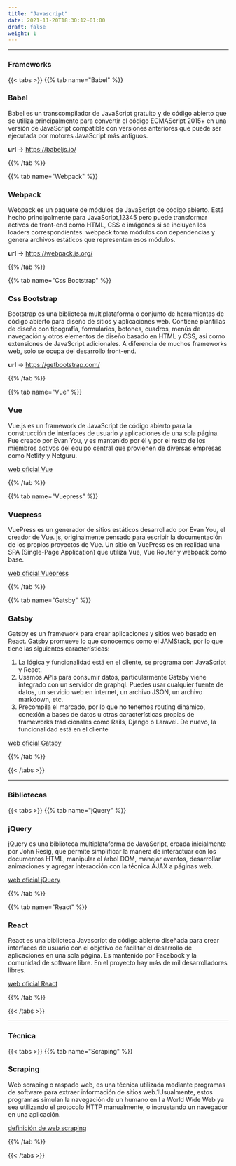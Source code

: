 ```yaml
---
title: "Javascript"
date: 2021-11-20T18:30:12+01:00
draft: false
weight: 1
---
```

***
### Frameworks 

{{< tabs >}}
{{% tab name="Babel" %}}
### Babel
Babel es un transcompilador de JavaScript gratuito y de código abierto que se utiliza principalmente para convertir el código ECMAScript 2015+ en una versión de JavaScript compatible con versiones anteriores que puede ser ejecutada por motores JavaScript más antiguos.

**url** -> https://babeljs.io/

{{% /tab %}}

{{% tab name="Webpack" %}}
### Webpack
Webpack es un paquete de módulos de JavaScript de código abierto. Está hecho principalmente para JavaScript,1​2​3​4​5​ pero puede transformar activos de front-end como HTML, CSS e imágenes si se incluyen los loaders correspondientes.
webpack toma módulos con dependencias y genera archivos estáticos que representan esos módulos. 


**url** -> https://webpack.js.org/

{{% /tab %}}

{{% tab name="Css Bootstrap" %}}
### Css Bootstrap
Bootstrap es una biblioteca multiplataforma o conjunto de herramientas de código abierto para diseño de sitios y aplicaciones web. Contiene plantillas de diseño con tipografía, formularios, botones, 
cuadros, menús de navegación y otros elementos de diseño basado en HTML y CSS, así como extensiones de JavaScript adicionales. A diferencia de muchos frameworks web, solo se ocupa del desarrollo front-end.

**url** -> https://getbootstrap.com/ 

{{% /tab %}}

{{% tab name="Vue" %}}
### Vue
Vue.js es un framework de JavaScript de código abierto para la construcción de interfaces de usuario y aplicaciones de una sola página. Fue creado por Evan You, y es mantenido por él y por el resto de los miembros activos del equipo central que provienen de diversas empresas como Netlify y Netguru.

[web oficial Vue](https://vuejs.org/)

{{% /tab %}}

{{% tab name="Vuepress" %}}
### Vuepress
VuePress es un generador de sitios estáticos desarrollado por Evan You, el creador de Vue. js, originalmente pensado para escribir la documentación de los propios proyectos de Vue. Un sitio en VuePress es en realidad una SPA (Single-Page Application) que utiliza Vue, Vue Router y webpack como base.

[web oficial Vuepress](https://vuepress.vuejs.org/)

{{% /tab %}}

{{% tab name="Gatsby" %}}
### Gatsby
Gatsby es un framework para crear aplicaciones y sitios web basado en React. Gatsby promueve lo que conocemos como el JAMStack, por lo que tiene las siguientes características:

1. La lógica y funcionalidad está en el cliente, se programa con JavaScript y React.
2. Usamos APIs para consumir datos, particularmente Gatsby viene integrado con un servidor de graphql. Puedes usar cualquier fuente de datos, un servicio web en internet, un archivo JSON, un archivo markdown, etc.
3. Precompila el marcado, por lo que no tenemos routing dinámico, conexión a bases de datos u otras características propias de frameworks tradicionales como Rails, Django o Laravel. De nuevo, la funcionalidad está en el cliente

[web oficial Gatsby](https://www.gatsbyjs.com/)

{{% /tab %}}

{{< /tabs >}}


****

### Bibliotecas 

{{< tabs >}}
{{% tab name="jQuery" %}}
### jQuery
jQuery es una biblioteca multiplataforma de JavaScript, creada inicialmente por John Resig, que permite simplificar la manera de interactuar con los documentos HTML, manipular el árbol DOM, manejar eventos, 
desarrollar animaciones y agregar interacción con la técnica AJAX a páginas web.​


[web oficial jQuery](https://jquery.com/)

{{% /tab %}}

{{% tab name="React" %}}
### React
React es una biblioteca Javascript de código abierto diseñada para crear interfaces de usuario con el objetivo de facilitar el desarrollo de aplicaciones en una sola página. Es mantenido por Facebook y 
la comunidad de software libre. En el proyecto hay más de mil desarrolladores libres.

[web oficial React](https://es.reactjs.org/)

{{% /tab %}}


{{< /tabs >}}


***********

### Técnica

{{< tabs >}}
{{% tab name="Scraping" %}}
### Scraping
Web scraping o raspado web, es una técnica utilizada mediante programas de software para extraer información de sitios web.1​ Usualmente, estos programas simulan la navegación de un humano en l
a World Wide Web ya sea utilizando el protocolo HTTP manualmente, o incrustando un navegador en una aplicación.

[definición de web scraping](https://es.wikipedia.org/wiki/Web_scraping)

{{% /tab %}}


{{< /tabs >}}